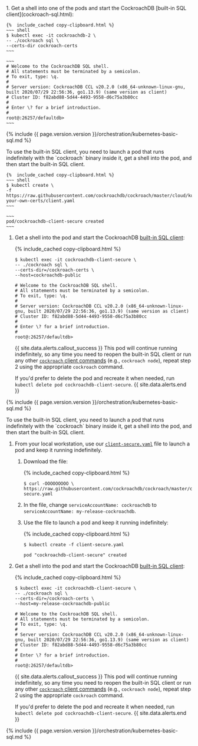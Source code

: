 <section class="filter-content" markdown="1" data-scope="operator">
1. Get a shell into one of the pods and start the CockroachDB [built-in SQL client](cockroach-sql.html):

    {%  include_cached copy-clipboard.html %}
    ~~~ shell
    $ kubectl exec -it cockroachdb-2 \
    -- ./cockroach sql \
    --certs-dir cockroach-certs
    ~~~

    ~~~
    # Welcome to the CockroachDB SQL shell.
    # All statements must be terminated by a semicolon.
    # To exit, type: \q.
    #
    # Server version: CockroachDB CCL v20.2.0 (x86_64-unknown-linux-gnu, built 2020/07/29 22:56:36, go1.13.9) (same version as client)
    # Cluster ID: f82abd88-5d44-4493-9558-d6c75a3b80cc
    #
    # Enter \? for a brief introduction.
    #
    root@:26257/defaultdb>
    ~~~

{%  include {{  page.version.version  }}/orchestration/kubernetes-basic-sql.md %}
</section>

<section class="filter-content" markdown="1" data-scope="manual">
To use the built-in SQL client, you need to launch a pod that runs indefinitely with the `cockroach` binary inside it, get a shell into the pod, and then start the built-in SQL client.

    {%  include_cached copy-clipboard.html %}
    ~~~ shell
    $ kubectl create \
    -f https://raw.githubusercontent.com/cockroachdb/cockroach/master/cloud/kubernetes/bring-your-own-certs/client.yaml
    ~~~
    
    ~~~
    pod/cockroachdb-client-secure created
    ~~~

1. Get a shell into the pod and start the CockroachDB [built-in SQL client](cockroach-sql.html):

    {%  include_cached copy-clipboard.html %}
    ~~~ shell
    $ kubectl exec -it cockroachdb-client-secure \
    -- ./cockroach sql \
    --certs-dir=/cockroach-certs \
    --host=cockroachdb-public
    ~~~

    ~~~
    # Welcome to the CockroachDB SQL shell.
    # All statements must be terminated by a semicolon.
    # To exit, type: \q.
    #
    # Server version: CockroachDB CCL v20.2.0 (x86_64-unknown-linux-gnu, built 2020/07/29 22:56:36, go1.13.9) (same version as client)
    # Cluster ID: f82abd88-5d44-4493-9558-d6c75a3b80cc
    #
    # Enter \? for a brief introduction.
    #
    root@:26257/defaultdb>
    ~~~

    {{ site.data.alerts.callout_success }}
    This pod will continue running indefinitely, so any time you need to reopen the built-in SQL client or run any other [`cockroach` client commands](cockroach-commands.html) (e.g., `cockroach node`), repeat step 2 using the appropriate `cockroach` command.

    If you'd prefer to delete the pod and recreate it when needed, run `kubectl delete pod cockroachdb-client-secure`.
    {{ site.data.alerts.end }}

{%  include {{  page.version.version  }}/orchestration/kubernetes-basic-sql.md %}
</section>

<section class="filter-content" markdown="1" data-scope="helm">
To use the built-in SQL client, you need to launch a pod that runs indefinitely with the `cockroach` binary inside it, get a shell into the pod, and then start the built-in SQL client.

1. From your local workstation, use our [`client-secure.yaml`](https://github.com/cockroachdb/cockroach/blob/master/cloud/kubernetes/client-secure.yaml) file to launch a pod and keep it running indefinitely.

    1. Download the file:

        {%  include_cached copy-clipboard.html %}
        ~~~ shell
        $ curl -OOOOOOOOO \
        https://raw.githubusercontent.com/cockroachdb/cockroach/master/cloud/kubernetes/client-secure.yaml
        ~~~

    1. In the file, change `serviceAccountName: cockroachdb` to `serviceAccountName: my-release-cockroachdb`.

    1. Use the file to launch a pod and keep it running indefinitely:

        {%  include_cached copy-clipboard.html %}
        ~~~ shell
        $ kubectl create -f client-secure.yaml
        ~~~

        ~~~
        pod "cockroachdb-client-secure" created
        ~~~

1. Get a shell into the pod and start the CockroachDB [built-in SQL client](cockroach-sql.html):

    {%  include_cached copy-clipboard.html %}
    ~~~ shell
    $ kubectl exec -it cockroachdb-client-secure \
    -- ./cockroach sql \
    --certs-dir=/cockroach-certs \
    --host=my-release-cockroachdb-public
    ~~~

    ~~~
    # Welcome to the CockroachDB SQL shell.
    # All statements must be terminated by a semicolon.
    # To exit, type: \q.
    #
    # Server version: CockroachDB CCL v20.2.0 (x86_64-unknown-linux-gnu, built 2020/07/29 22:56:36, go1.13.9) (same version as client)
    # Cluster ID: f82abd88-5d44-4493-9558-d6c75a3b80cc
    #
    # Enter \? for a brief introduction.
    #
    root@:26257/defaultdb>
    ~~~

    {{ site.data.alerts.callout_success }}
    This pod will continue running indefinitely, so any time you need to reopen the built-in SQL client or run any other [`cockroach` client commands](cockroach-commands.html) (e.g., `cockroach node`), repeat step 2 using the appropriate `cockroach` command.

    If you'd prefer to delete the pod and recreate it when needed, run `kubectl delete pod cockroachdb-client-secure`.
    {{ site.data.alerts.end }}

{%  include {{  page.version.version  }}/orchestration/kubernetes-basic-sql.md %}
</section>